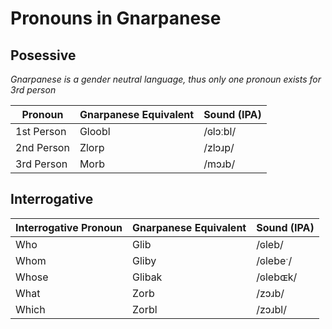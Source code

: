 # Pronouns in Gnarpanese

## Posessive
*Gnarpanese is a gender neutral language, thus only one pronoun*
*exists for 3rd person*

|  Pronoun  | Gnarpanese Equivalent | Sound (IPA) |
| --------- | --------------------- | ----------- |
|1st Person | Gloobl                |  /ɢlɔːbl/   |
|2nd Person | Zlorp                 |  /zlɔɹp/    |
|3rd Person | Morb                  |  /mɔɹb/     |

## Interrogative

| Interrogative Pronoun | Gnarpanese Equivalent | Sound (IPA) |
| --------------------- | --------------------- | ----------- |
| Who                   | Glib                  | /ɢleb/      |
| Whom                  | Gliby                 | /ɢlebeˑ/    |
| Whose                 | Glibak                | /ɢlebɶk/    |
| What                  | Zorb                  | /zɔɹb/      |
| Which                 | Zorbl                 | /zɔɹbl/     |
